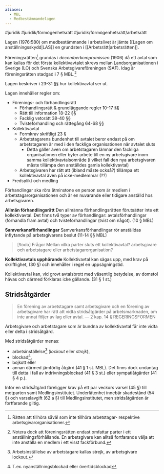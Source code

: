 ```yaml
---
aliases:
  - MBL
  - Medbestämmandelagen
---
```

#juridik #juridik/förmögenhetsrätt #juridik/förmögenhetsrätt/arbetsrätt 

Lagen (1976:580) om medbestämmande i arbetslivet är jämte [[Lagen om anställningsskydd|LAS]] en grundsten i [[Arbetsrätt|arbetsrätten]]. 

Föreningsrätten[^1] grundas i *decemberkompromissen* (1906) då ett avtal som kan kallas för det första kollektivavtalet skrevs mellan Landsorganisationen i Sverige (LO) och Svenska Arbetsgivareföreningen (SAF). Idag är föreningsrätten stadgad i 7 § MBL.[^2]

[^1]: Rätten att tillhöra såväl som inte tillhöra arbetstagar- respektive arbetsgivarorganisationer.
[^2]: Notera dock att föreningsrätten endast omfattar parter i ett anställningsförhållande. En arbetsgivare kan alltså fortfarande välja att inte anställa en medlem i ett visst fackförbund.

Lagen beskriver i 23-31 §§ hur kollektivavtal ser ut.

Lagen innehåller regler om:
- Förenings- och förhandlingsrätt
	- Förhandlingsrätt & grundläggande regler 10-17 §§
	- Rätt till information 18-22 §§
	- Facklig vetorätt 38-40 §§
	- Tvisteförhandling och rättegång 64-68 §§
- Kollektivavtal
	- Formkrav skriftligt 23 §
	- Arbetstagarens bundenhet till avtalet beror endast på om arbetstagaren är med i den fackliga organisationen när avtalet sluts
		- Detta gäller även om arbetstagaren lämnar den fackliga organisationen eller byter arbete till en ny arbetsgivare inom samma kollektivavtalsområde (i vilket fall den nya arbetsgivaren måste tillämpa den anställdes gamla kollektivavtal)
	- Arbetsgivaren har rätt att (ibland måste också?) tillämpa ett kollektivavtal även på icke-medlemmar (??)
- Fredsplikt och medling

Förhandlingar ska röra åtminstone en person som är medlem i arbetstagarorganisationen och är en nuvarande eller tidigare anställd hos arbetsgivaren.

**Allmän förhandlingsrätt**
Den allmänna förhandlingsrätten förutsätter inte ett kollektivavtal. Det finns två typer av förhandlingar: avtalsförhandlingar (förhandla fram avtal) och tvisteförhandlingar (tvist om något). (10 § MBL)

**Samverkansförhandlingar**
Samverkansförhandlingar rör anställdas inflytande på arbetsgivarens beslut (11-14 §§ MBL)

> [!todo] Frågor
> Mellan vilka parter sluts ett kollektivavtal? arbetsgivare och arbetstagare eller arbetstagarorganisation?

**Kollektivavtals upphörande**
Kollektivavtal kan sägas upp, med krav på skriftlighet, (30 §) och innehåller i regel en uppsägningstid.

Kollektivavtal kan, vid grovt avtalsbrott med väsentlig betydelse, av domstol hävas och därmed förklaras icke gällande. (31 § 1 st.)
## Stridsåtgärder
> En förening av arbetstagare samt arbetsgivare och en förening av arbetsgivare har rätt att vidta stridsåtgärder på arbetsmarknaden, om inte annat följer av lag eller avtal.
> — 2 kap. 14 § REGERINGSFORMEN

Arbetsgivare och arbetstagare som är bundna av kollektivavtal får inte vidta eller delta i stridsåtgärd.

Med stridsåtgärder menas:
- arbetsinställelse[^3] (*lockout* eller *strejk*),
- blockad[^4],
- bojkott eller
- annan därmed jämförlig åtgärd.(41 § 1 st. MBL).
Det finns dock undantag till detta i fall av indrivningsblockad (41 § 3 st.) eller sympatiåtgärder (41 § 4 p.).

Inför en stridsåtgärd föreligger krav på ett par veckors varsel (45 §) till motparten samt Medlingsinstitutet. Underlåtenhet innebär skadestånd (54 §) och varselavgift (62 a §) till Medlingsinstitutet, men stridsåtgärden är fortfarande giltig.

[^3]: Arbetsinställelse av arbetstagare kallas strejk, av arbetsgivare lockout.
[^4]: T.ex. nyanställningsblockad eller övertidsblockad
